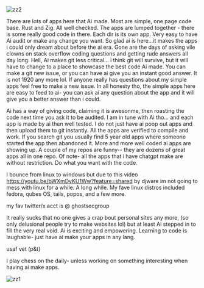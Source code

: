 ![zz2](https://github.com/user-attachments/assets/e54f4c9f-843b-4ae3-85b3-515c673b739e)






There are lots of apps here that Ai made. Most are simple, one page code base. Rust and Zig. All well checked. The apps are lumped together - there is some really good code in there. Each dir is its own app. Very easy to have Ai audit or make any change you want. So glad ai is here...it makes the apps i could only dream about before the ai era. Gone are the days of asking vile clowns on stack overflow coding questions and getting rude answers all day long. Hell, Ai makes git less critical... i think git will survive, but it will have to change to a place to showcase the best code Ai made. You can make a git new issue, or you can have ai give you an instant good answer. It is not 1920 any more lol. If anyone really has questions about my simple apps feel free to make a new issue. In all honesty tho, the simple apps here are easy to feed to ai- you can ask ai any question about the app and it will give you a better answer than i could. 

Ai has a way of giving code, claiming it is awesonme, then roasting the code next time you ask it to be audited. I am in tune with Ai tho... and each app is made by ai then well tested. I do not just have ai poop out apps and then upload them to git instantly. All the apps are verified to compile and work. If you search git you usually find 5 year old apps where someone started the app then abandoned it. More and more well coded ai apps are showing up. A couple of my repos are funny-- they are dozens of great apps all in one repo. Of note- all the apps that i have chatgpt make are without restriction. Do what you want with the code. 


I bounce from linux to windows but due to this video https://youtu.be/bWXmDvKU1Ww?feature=shared by djware  im not going to mess with linux for a while. A long while. My fave linux distros included fedora, qubes OS, tails, popos, and a few more. 


my fav twitter/x acct is @ ghostsecgroup  


It really sucks that no one gives a crap bout personal sites any more, (so only delusional people try to make websites lol) but at least Ai stepped in to fill the very real void. Ai is
exciting and empowering. Learning to code is laughable- just have ai make your apps in any lang. 

 usaf vet (p&t)  

I play chess on the daily- unless working on something interesting when having ai make apps. 


![zz1](https://github.com/user-attachments/assets/26522f0b-7f6e-43b8-9298-d24958cd6ec4)
